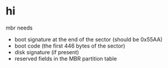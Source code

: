 # hi

mbr needs
- boot signature at the end of the sector (should be 0x55AA)
- boot code (the first 446 bytes of the sector)
- disk signature (if present)
- reserved fields in the MBR partition table

